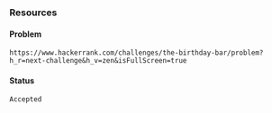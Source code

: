 ### Resources

#### Problem

    https://www.hackerrank.com/challenges/the-birthday-bar/problem?h_r=next-challenge&h_v=zen&isFullScreen=true

#### Status

    Accepted
